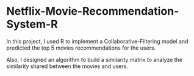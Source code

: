 # Netflix-Movie-Recommendation-System-R

In this project, I used R to implement a Collaborative-Filtering model and predicted the top 5 movies recommendations for the users.

Also, I designed an algorithm to build a similarity matrix to analyze the similarity shared between the movies and users.

